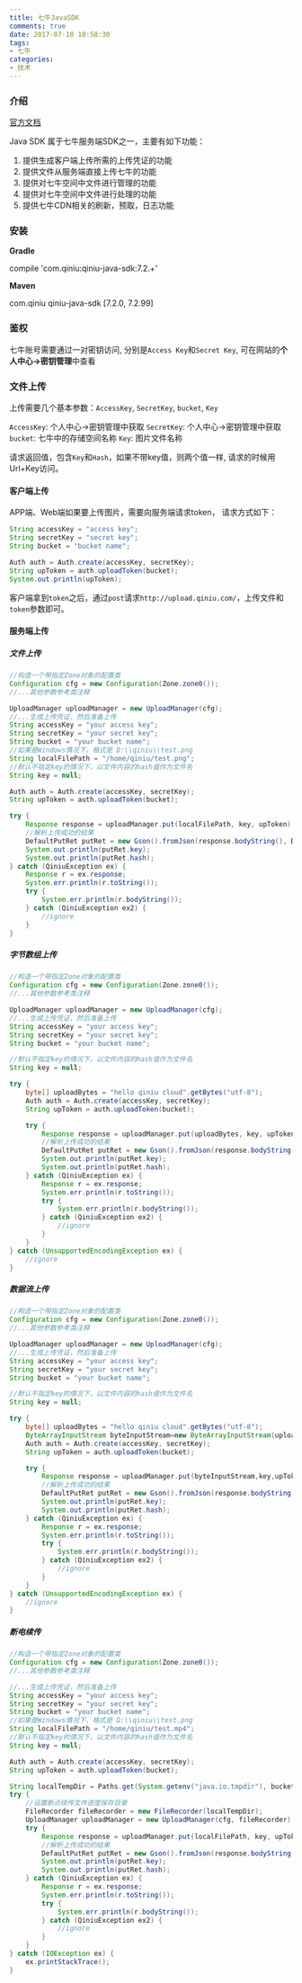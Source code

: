 ```yaml
---
title: 七牛JavaSDK
comments: true
date: 2017-07-10 10:58:30
tags:
- 七牛
categories:
- 技术
---
```



### 介绍

[官方文档](https://developer.qiniu.com/kodo/sdk/1239/java)

Java SDK 属于七牛服务端SDK之一，主要有如下功能：

1. 提供生成客户端上传所需的上传凭证的功能
2. 提供文件从服务端直接上传七牛的功能
3. 提供对七牛空间中文件进行管理的功能
4. 提供对七牛空间中文件进行处理的功能
5. 提供七牛CDN相关的刷新，预取，日志功能

### 安装

**Gradle**

compile 'com.qiniu:qiniu-java-sdk:7.2.+'

**Maven**

<dependency>
  <groupId>com.qiniu</groupId>
  <artifactId>qiniu-java-sdk</artifactId>
  <version>[7.2.0, 7.2.99]</version>
</dependency>


### 鉴权

七牛账号需要通过一对密钥访问, 分别是`Access Key`和`Secret Key`, 可在网站的**个人中心->密钥管理**中查看

### 文件上传

上传需要几个基本参数：`AccessKey`, `SecretKey`, `bucket`, `Key`

`AccessKey`: 个人中心->密钥管理中获取
`SecretKey`: 个人中心->密钥管理中获取
`bucket`: 七牛中的存储空间名称
`Key`: 图片文件名称

请求返回值，包含`Key`和`Hash`，如果不带key值，则两个值一样, 请求的时候用Url+Key访问。

#### 客户端上传

APP端、Web端如果要上传图片，需要向服务端请求token， 请求方式如下：

```java
String accessKey = "access key";
String secretKey = "secret key";
String bucket = "bucket name";

Auth auth = Auth.create(accessKey, secretKey);
String upToken = auth.uploadToken(bucket);
System.out.println(upToken);

```

客户端拿到`token`之后，通过`post`请求`http://upload.qiniu.com/`，上传文件和`token`参数即可。

#### 服务端上传

##### 文件上传

```java
//构造一个带指定Zone对象的配置类
Configuration cfg = new Configuration(Zone.zone0());
//...其他参数参考类注释

UploadManager uploadManager = new UploadManager(cfg);
//...生成上传凭证，然后准备上传
String accessKey = "your access key";
String secretKey = "your secret key";
String bucket = "your bucket name";
//如果是Windows情况下，格式是 D:\\qiniu\\test.png
String localFilePath = "/home/qiniu/test.png";
//默认不指定key的情况下，以文件内容的hash值作为文件名
String key = null;

Auth auth = Auth.create(accessKey, secretKey);
String upToken = auth.uploadToken(bucket);

try {
    Response response = uploadManager.put(localFilePath, key, upToken);
    //解析上传成功的结果
    DefaultPutRet putRet = new Gson().fromJson(response.bodyString(), DefaultPutRet.class);
    System.out.println(putRet.key);
    System.out.println(putRet.hash);
} catch (QiniuException ex) {
    Response r = ex.response;
    System.err.println(r.toString());
    try {
        System.err.println(r.bodyString());
    } catch (QiniuException ex2) {
        //ignore
    }
}

```

##### 字节数组上传

```java
//构造一个带指定Zone对象的配置类
Configuration cfg = new Configuration(Zone.zone0());
//...其他参数参考类注释

UploadManager uploadManager = new UploadManager(cfg);
//...生成上传凭证，然后准备上传
String accessKey = "your access key";
String secretKey = "your secret key";
String bucket = "your bucket name";

//默认不指定key的情况下，以文件内容的hash值作为文件名
String key = null;

try {
    byte[] uploadBytes = "hello qiniu cloud".getBytes("utf-8");
    Auth auth = Auth.create(accessKey, secretKey);
    String upToken = auth.uploadToken(bucket);

    try {
        Response response = uploadManager.put(uploadBytes, key, upToken);
        //解析上传成功的结果
        DefaultPutRet putRet = new Gson().fromJson(response.bodyString(), DefaultPutRet.class);
        System.out.println(putRet.key);
        System.out.println(putRet.hash);
    } catch (QiniuException ex) {
        Response r = ex.response;
        System.err.println(r.toString());
        try {
            System.err.println(r.bodyString());
        } catch (QiniuException ex2) {
            //ignore
        }
    }
} catch (UnsupportedEncodingException ex) {
    //ignore
}

```

##### 数据流上传

```java
//构造一个带指定Zone对象的配置类
Configuration cfg = new Configuration(Zone.zone0());
//...其他参数参考类注释

UploadManager uploadManager = new UploadManager(cfg);
//...生成上传凭证，然后准备上传
String accessKey = "your access key";
String secretKey = "your secret key";
String bucket = "your bucket name";

//默认不指定key的情况下，以文件内容的hash值作为文件名
String key = null;

try {
    byte[] uploadBytes = "hello qiniu cloud".getBytes("utf-8");
    ByteArrayInputStream byteInputStream=new ByteArrayInputStream(uploadBytes);
    Auth auth = Auth.create(accessKey, secretKey);
    String upToken = auth.uploadToken(bucket);

    try {
        Response response = uploadManager.put(byteInputStream,key,upToken,null, null);
        //解析上传成功的结果
        DefaultPutRet putRet = new Gson().fromJson(response.bodyString(), DefaultPutRet.class);
        System.out.println(putRet.key);
        System.out.println(putRet.hash);
    } catch (QiniuException ex) {
        Response r = ex.response;
        System.err.println(r.toString());
        try {
            System.err.println(r.bodyString());
        } catch (QiniuException ex2) {
            //ignore
        }
    }
} catch (UnsupportedEncodingException ex) {
    //ignore
}

```

##### 断电续传

```java
//构造一个带指定Zone对象的配置类
Configuration cfg = new Configuration(Zone.zone0());
//...其他参数参考类注释

//...生成上传凭证，然后准备上传
String accessKey = "your access key";
String secretKey = "your secret key";
String bucket = "your bucket name";
//如果是Windows情况下，格式是 D:\\qiniu\\test.png
String localFilePath = "/home/qiniu/test.mp4";
//默认不指定key的情况下，以文件内容的hash值作为文件名
String key = null;

Auth auth = Auth.create(accessKey, secretKey);
String upToken = auth.uploadToken(bucket);

String localTempDir = Paths.get(System.getenv("java.io.tmpdir"), bucket).toString();
try {
    //设置断点续传文件进度保存目录
    FileRecorder fileRecorder = new FileRecorder(localTempDir);
    UploadManager uploadManager = new UploadManager(cfg, fileRecorder);
    try {
        Response response = uploadManager.put(localFilePath, key, upToken);
        //解析上传成功的结果
        DefaultPutRet putRet = new Gson().fromJson(response.bodyString(), DefaultPutRet.class);
        System.out.println(putRet.key);
        System.out.println(putRet.hash);
    } catch (QiniuException ex) {
        Response r = ex.response;
        System.err.println(r.toString());
        try {
            System.err.println(r.bodyString());
        } catch (QiniuException ex2) {
            //ignore
        }
    }
} catch (IOException ex) {
    ex.printStackTrace();
}

```